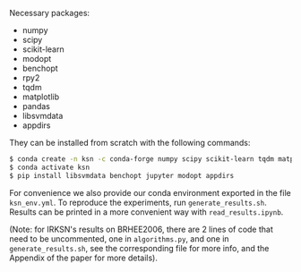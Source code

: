 Necessary packages: 

- numpy
- scipy
- scikit-learn
- modopt
- benchopt
- rpy2
- tqdm
- matplotlib
- pandas
- libsvmdata
- appdirs

They can be installed from scratch with the following commands:

```bash
$ conda create -n ksn -c conda-forge numpy scipy scikit-learn tqdm matplotlib pandas rpy2
$ conda activate ksn
$ pip install libsvmdata benchopt jupyter modopt appdirs
```
For convenience we also provide our conda environment exported in the file `ksn_env.yml`.
To reproduce the experiments, run `generate_results.sh`. Results can be printed in a more convenient way with `read_results.ipynb`.

(Note: for IRKSN's results on BRHEE2006, there are 2 lines of code that need to be uncommented, one in `algorithms.py`, and one in `generate_results.sh`, see the corresponding file for more info, and the Appendix of the paper for more details).

